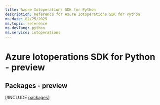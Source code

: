 ```yaml
---
title: Azure Iotoperations SDK for Python
description: Reference for Azure Iotoperations SDK for Python
ms.date: 02/25/2025
ms.topic: reference
ms.devlang: python
ms.service: iotoperations
---
```

# Azure Iotoperations SDK for Python - preview
## Packages - preview
[!INCLUDE [packages](iotoperations-index.md)]